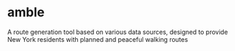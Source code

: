 # amble
A route generation tool based on various data sources, designed to provide New York residents with planned and peaceful  walking routes
